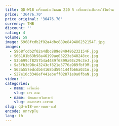 ```yaml
---
title: QD-W18 เครื่องแบ่งแป้งกลม 220 V เครื่องแบ่งแป้งกลมใช้ในบ้าน
price: '36476.70'
price_original: '36476.70'
currency: THB
discount: ''
rating: 4
volume: 59
image: S968fcdb2f02a4dbc889e849486232154F.jpg
images:
  - S968fcdb2f02a4dbc889e849486232154F.jpg
  - S66101b63b98a46199ae03223e340248cc.jpg
  - S3b699cf8257b4a4489f6899a03c29c3eJ.jpg
  - Sa5fb3d98c43243cf821e3776a989fbf9M.jpg
  - S63a557edcdb64168bd594144fb66a031n.jpg
  - S27e10c3348ef441ebeff02871e9a0fbaN.jpg
video: ''
categories:
  - name: เครื่องมือ
    slug: เคร-องม
  - name: วัดและการวิเคราะห์
    slug: ดและการว-เคราะห
slug: qd-w18-เคร-องแบ-งแป
encode: onrvpTu
lang: th
---
```

  